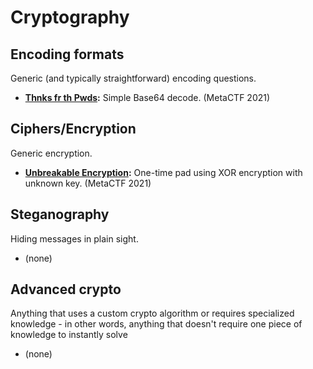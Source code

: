 # Cryptography

## Encoding formats
Generic (and typically straightforward) encoding questions.
- **[Thnks fr th Pwds](MetaCTF-21/Thnks-fr-th-pwds.md):** Simple Base64 decode. (MetaCTF 2021)
## Ciphers/Encryption
Generic encryption.
- **[Unbreakable Encryption](MetaCTF-21/Unbreakable-encryption.md):** One-time pad using XOR encryption with unknown key. (MetaCTF 2021)
## Steganography
Hiding messages in plain sight.
- (none)
## Advanced crypto
Anything that uses a custom crypto algorithm or requires specialized knowledge - in other words, anything that doesn't require one piece of knowledge to instantly solve
- (none)